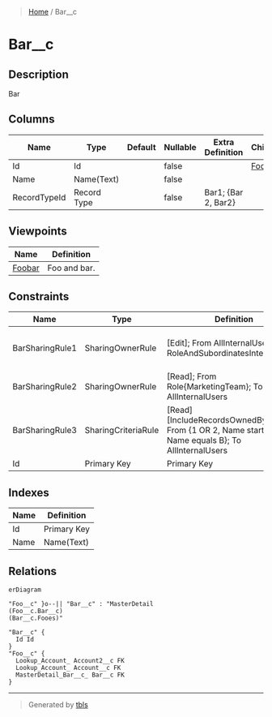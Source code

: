 > [Home](README.md) / Bar__c

# Bar__c

## Description

Bar

## Columns

| Name | Type | Default | Nullable | Extra Definition | Children | Parents | Comment |
| ---- | ---- | ------- | -------- | ---------------- | -------- | ------- | ------- |
| Id | Id |  | false |  | [Foo__c](Foo__c.md) |  | Id |
| Name | Name(Text) |  | false |  |  |  | Bar Name |
| RecordTypeId | Record Type |  | false | Bar1; {Bar 2, Bar2} |  |  | Record Type |

## Viewpoints

| Name | Definition |
| ---- | ---------- |
| [Foobar](viewpoint-0.md) | Foo and bar. |

## Constraints

| Name | Type | Definition | Comment |
| ---- | ---- | ---------- | ------- |
| BarSharingRule1 | SharingOwnerRule | [Edit]; From AllInternalUsers; To RoleAndSubordinatesInternal{CEO} | Bar Sharing Rule1; description |
| BarSharingRule2 | SharingOwnerRule | [Read]; From Role{MarketingTeam}; To AllInternalUsers | Bar Sharing Rule2 |
| BarSharingRule3 | SharingCriteriaRule | [Read][IncludeRecordsOwnedByAll]; From {1 OR 2, Name startsWith A, Name equals B}; To AllInternalUsers | Bar Sharing Rule3 |
| Id | Primary Key | Primary Key |  |

## Indexes

| Name | Definition |
| ---- | ---------- |
| Id | Primary Key |
| Name | Name(Text) |

## Relations

```mermaid
erDiagram

"Foo__c" }o--|| "Bar__c" : "MasterDetail
(Foo__c.Bar__c)
(Bar__c.Fooes)"

"Bar__c" {
  Id Id
}
"Foo__c" {
  Lookup_Account_ Account2__c FK
  Lookup_Account_ Account__c FK
  MasterDetail_Bar__c_ Bar__c FK
}
```

---

> Generated by [tbls](https://github.com/k1LoW/tbls)
